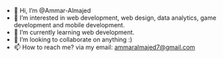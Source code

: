 - 👋 Hi, I’m @Ammar-Almajed
- 👀 I’m interested in web development, web design, data analytics, game development and mobile development.
- 🌱 I’m currently learning web development.
- 💞️ I’m looking to collaborate on anything :)
- 📫 How to reach me? via my email: ammaralmajed7@gmail.com

<!---
Ammar-Almajed/Ammar-Almajed is a ✨ special ✨ repository because its `README.md` (this file) appears on your GitHub profile.
You can click the Preview link to take a look at your changes.
--->
